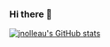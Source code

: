 ### Hi there 👋

[![jnolleau's GitHub stats](https://github-readme-stats.vercel.app/api?username=jnolleau)](https://github.com/jnolleau/github-readme-stats)

<!--
**jnolleau/jnolleau** is a ✨ _special_ ✨ repository because its `README.md` (this file) appears on your GitHub profile.

Here are some ideas to get you started:

- 🔭 I’m currently working on ...
- 🌱 I’m currently learning ...
- 👯 I’m looking to collaborate on ...
- 🤔 I’m looking for help with ...
- 💬 Ask me about ...
- 📫 How to reach me: ...
- 😄 Pronouns: ...
- ⚡ Fun fact: ...
-->
